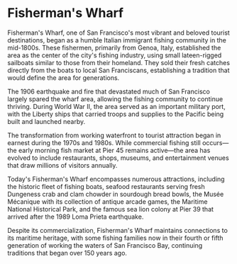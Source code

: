 # Fisherman's Wharf

Fisherman's Wharf, one of San Francisco's most vibrant and beloved tourist destinations, began as a humble Italian immigrant fishing community in the mid-1800s. These fishermen, primarily from Genoa, Italy, established the area as the center of the city's fishing industry, using small lateen-rigged sailboats similar to those from their homeland. They sold their fresh catches directly from the boats to local San Franciscans, establishing a tradition that would define the area for generations.

The 1906 earthquake and fire that devastated much of San Francisco largely spared the wharf area, allowing the fishing community to continue thriving. During World War II, the area served as an important military port, with the Liberty ships that carried troops and supplies to the Pacific being built and launched nearby.

The transformation from working waterfront to tourist attraction began in earnest during the 1970s and 1980s. While commercial fishing still occurs—the early morning fish market at Pier 45 remains active—the area has evolved to include restaurants, shops, museums, and entertainment venues that draw millions of visitors annually.

Today's Fisherman's Wharf encompasses numerous attractions, including the historic fleet of fishing boats, seafood restaurants serving fresh Dungeness crab and clam chowder in sourdough bread bowls, the Musée Mécanique with its collection of antique arcade games, the Maritime National Historical Park, and the famous sea lion colony at Pier 39 that arrived after the 1989 Loma Prieta earthquake.

Despite its commercialization, Fisherman's Wharf maintains connections to its maritime heritage, with some fishing families now in their fourth or fifth generation of working the waters of San Francisco Bay, continuing traditions that began over 150 years ago.
